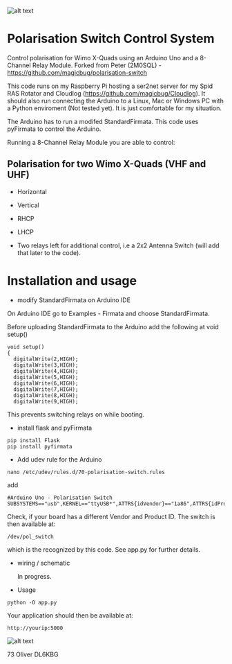 
![alt text](https://user-images.githubusercontent.com/34808184/98468683-e34d9900-21db-11eb-9373-c8a89108a057.jpg)

# Polarisation Switch Control System
Control polarisation for Wimo X-Quads using an Arduino Uno and a 8-Channel Relay Module. 
Forked from Peter (2M0SQL) - https://github.com/magicbug/polarisation-switch

This code runs on my Raspberry Pi hosting a ser2net server for my Spid RAS Rotator and Cloudlog (https://github.com/magicbug/Cloudlog).
It should also run connecting the Arduino to a Linux, Mac or Windows PC with a Python enviroment (Not tested yet). It is just comfortable for my situation.

The Arduino has to run a modifed StandardFirmata. This code uses pyFirmata to control the Arduino.

Running a 8-Channel Relay Module you are able to control:

## Polarisation for two Wimo X-Quads (VHF and UHF)
* Horizontal 
* Vertical
* RHCP
* LHCP

* Two relays left for additional control, i.e a 2x2 Antenna Switch (will add that later to the code). 

# Installation and usage

* modify StandardFirmata on Arduino IDE

On Arduino IDE go to Examples - Firmata and choose StandardFirmata.

Before uploading StandardFirmata to the Arduino add the following at void setup()

```
void setup()
{
  digitalWrite(2,HIGH);
  digitalWrite(3,HIGH);
  digitalWrite(4,HIGH);
  digitalWrite(5,HIGH);
  digitalWrite(6,HIGH);
  digitalWrite(7,HIGH);
  digitalWrite(8,HIGH);
  digitalWrite(9,HIGH);
```

This prevents switching relays on while booting.

* install flask and pyFirmata

```
pip install Flask
pip install pyfirmata
```

* Add udev rule for the Arduino

```
nano /etc/udev/rules.d/70-polarisation-switch.rules
```

add

```
#Arduino Uno - Polarisation Switch
SUBSYSTEMS=="usb",KERNEL=="ttyUSB*",ATTRS{idVendor}=="1a86",ATTRS{idProduct}=="7523",SYMLINK+="pol_switch",GROUP="dialout",MODE="0666"
```

Check, if your board has a different Vendor and Product ID. 
The switch is then available at:

```
/dev/pol_switch
```

which is the recognized by this code. See app.py for further details.

* wiring / schematic
  
  In progress.

* Usage

```
python -O app.py
```

Your application should then be available at:
```
http://yourip:5000
```

![alt text](https://user-images.githubusercontent.com/34808184/98482214-2f123980-2200-11eb-9690-1057b1e2b93e.png)


73 Oliver DL6KBG

